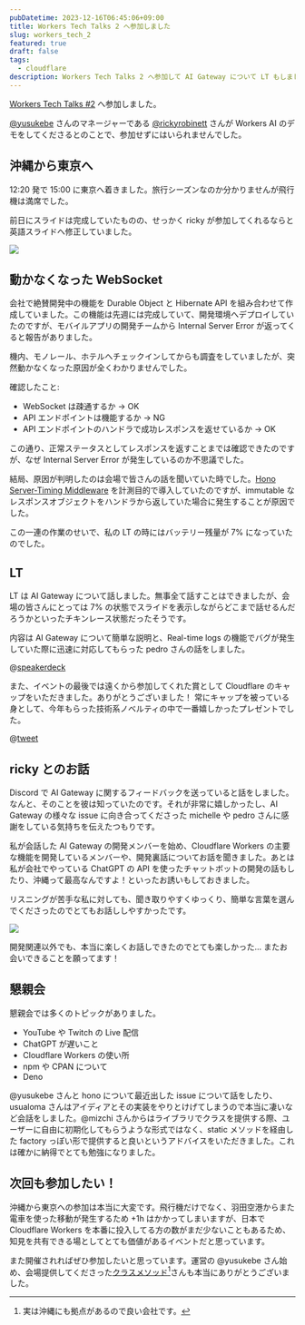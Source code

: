 ```yaml
---
pubDatetime: 2023-12-16T06:45:06+09:00
title: Workers Tech Talks 2 へ参加しました
slug: workers_tech_2
featured: true
draft: false
tags:
  - cloudflare
description: Workers Tech Talks 2 へ参加して AI Gateway について LT もしました。
---
```


[Workers Tech Talks #2](https://workers-tech.connpass.com/event/300546/) へ参加しました。

[@yusukebe](https://twitter.com/yusukebe) さんのマネージャーである [@rickyrobinett](https://twitter.com/rickyrobinett) さんが Workers AI のデモをしてくださるとのことで、参加せずにはいられませんでした。

## 沖縄から東京へ

12:20 発で 15:00 に東京へ着きました。旅行シーズンなのか分かりませんが飛行機は満席でした。

前日にスライドは完成していたものの、せっかく ricky が参加してくれるならと英語スライドへ修正していました。

![](https://storage.googleapis.com/zenn-user-upload/d6c533fc61af-20231216.png)

## 動かなくなった WebSocket

会社で絶賛開発中の機能を Durable Object と Hibernate API を組み合わせて作成していました。この機能は先週には完成していて、開発環境へデプロイしていたのですが、モバイルアプリの開発チームから Internal Server Error が返ってくると報告がありました。

機内、モノレール、ホテルへチェックインしてからも調査をしていましたが、突然動かなくなった原因が全くわかりませんでした。

確認したこと:

- WebSocket は疎通するか -> OK
- API エンドポイントは機能するか -> NG
- API エンドポイントのハンドラで成功レスポンスを返せているか -> OK

この通り、正常ステータスとしてレスポンスを返すことまでは確認できたのですが、なぜ Internal Server Error が発生しているのか不思議でした。

結局、原因が判明したのは会場で皆さんの話を聞いていた時でした。[Hono Server-Timing Middleware](https://hono.dev/middleware/builtin/timing) を計測目的で導入していたのですが、immutable なレスポンスオブジェクトをハンドラから返していた場合に発生することが原因でした。

この一連の作業のせいで、私の LT の時にはバッテリー残量が 7% になっていたのでした。

## LT

LT は AI Gateway について話しました。無事全て話すことはできましたが、会場の皆さんにとっては 7% の状態でスライドを表示しながらどこまで話せるんだろうかといったチキンレース状態だったそうです。

内容は AI Gateway について簡単な説明と、Real-time logs の機能でバグが発生していた際に迅速に対応してもらった pedro さんの話をしました。

@[speakerdeck](57b43fab37964c09b81d8b11d4d52d78)

また、イベントの最後では遠くから参加してくれた賞として Cloudflare のキャップをいただきました。ありがとうございました！
常にキャップを被っている身として、今年もらった技術系ノベルティの中で一番嬉しかったプレゼントでした。

@[tweet](https://x.com/codehex/status/1735629754701918473?s=20)

## ricky とのお話

Discord で AI Gateway に関するフィードバックを送っていると話をしました。なんと、そのことを彼は知っていたのです。それが非常に嬉しかったし、AI Gateway の様々な issue に向き合ってくださった michelle や pedro さんに感謝をしている気持ちを伝えたつもりです。

私が会話した AI Gateway の開発メンバーを始め、Cloudflare Workers の主要な機能を開発しているメンバーや、開発裏話についてお話を聞きました。あとは私が会社でやっている ChatGPT の API を使ったチャットボットの開発の話もしたり、沖縄って最高なんですよ！といったお誘いもしておきました。

リスニングが苦手な私に対しても、聞き取りやすくゆっくり、簡単な言葉を選んでくださったのでとてもお話ししやすかったです。

![](https://blog-assets.codehex.dev/IMG_1157.jpg)

開発関連以外でも、本当に楽しくお話しできたのでとても楽しかった...
またお会いできることを願ってます！

## 懇親会

懇親会では多くのトピックがありました。

- YouTube や Twitch の Live 配信
- ChatGPT が遅いこと
- Cloudflare Workers の使い所
- npm や CPAN について
- Deno

@yusukebe さんと hono について最近出した issue について話をしたり、usualoma さんはアイディアとその実装をやりとけげてしまうので本当に凄いなど会話をしました。@mizchi さんからはライブラリでクラスを提供する際、ユーザーに自由に初期化してもらうような形式ではなく、static メソッドを経由した factory っぽい形で提供すると良いというアドバイスをいただきました。これは確かに納得でとても勉強になりました。

## 次回も参加したい！

沖縄から東京への参加は本当に大変です。飛行機だけでなく、羽田空港からまた電車を使った移動が発生するため +1h はかかってしまいますが、日本で Cloudflare Workers を本番に投入してる方の数がまだ少ないこともあるため、知見を共有できる場としてとても価値があるイベントだと思っています。

また開催されればぜひ参加したいと思っています。運営の @yusukebe さん始め、会場提供してくださった[クラスメソッド](https://classmethod.jp/)[^1]さんも本当にありがとうございました。

[^1]: 実は沖縄にも拠点があるので良い会社です。
